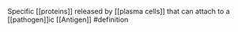 Specific [[proteins]] released by [[plasma cells]] that can attach to a [[pathogen]]ic [[Antigen]]
#definition